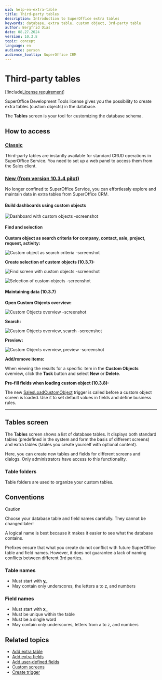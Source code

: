 ```yaml
---
uid: help-en-extra-table
title: Third-party tables
description: Introduction to SuperOffice extra tables
keywords: database, extra table, custom object, 3rd-party table
author: Bergfrid Dias
date: 08.27.2024
version: 10.3.8
topic: concept
language: en
audience: person
audience_tooltip: SuperOffice CRM
---
```


# Third-party tables

[!include[License requirement](../../learn/includes/req-expander-services.md)]

SuperOffice Development Tools license gives you the possibility to create extra tables (custom objects) in the database.

The **Tables** screen is your tool for customizing the database schema.

## How to access

<!-- markdownlint-disable MD051 -->
### [Classic](#tab/extra-table-old)

Third-party tables are instantly available for standard CRUD operations in SuperOffice Service. You need to set up a web panel to access them from the Sales client.

### [New (from version 10.3.4 pilot)](#tab/extra-table-new)

No longer confined to SuperOffice Service, you can effortlessly explore and maintain data in extra tables from SuperOffice CRM.

#### Build dashboards using custom objects

![Dashboard with custom objects -screenshot][img1]

#### Find and selection

**Custom object as search criteria for company, contact, sale, project, request, activity:**

![Custom object as search criteria -screenshot][img2]

**Create selection of custom objects (10.3.7):**

![Find screen with custom objects -screenshot][img3]

![Selection of custom objects -screenshot][img4]

#### Maintaining data (10.3.7)

**Open Custom Objects overview:**

![Custom Objects overview -screenshot][img5]

**Search:**

![Custom Objects overview, search -screenshot][img6]

**Preview:**

![Custom Objects overview, preview -screenshot][img7]

**Add/remove items:**

When viewing the results for a specific item in the **Custom Objects** overview, click the **Task** button and select **New** or **Delete**.

**Pre-fill fields when loading custom object (10.3.8):**

The new [SalesLoadCustomObject][6] trigger is called before a custom object screen is loaded. Use it to set default values in fields and define business rules.

***
<!-- markdownlint-restore -->

## Tables screen

The **Tables** screen shows a list of database tables. It displays both standard tables (predefined in the system and form the basis of different screens) and extra tables (tables you create yourself with optional content).

Here, you can create new tables and fields for different screens and dialogs. Only administrators have access to this functionality.

### Table folders

Table folders are used to organize your custom tables.

## Conventions

> [!CAUTION]
> Choose your database table and field names carefully. They cannot be changed later!
>
> A logical name is best because it makes it easier to see what the database contains.

Prefixes ensure that what you create do not conflict with future SuperOffice table and field names. However, it does not guarantee a lack of naming conflicts between different 3rd parties.

### Table names

* Must start with **y_**
* May contain only underscores, the letters a to z, and numbers

### Field names

* Must start with **x_**
* Must be unique within the table
* Must be a single word
* May contain only underscores, letters from a to z, and numbers

## Related topics

* [Add extra table][2]
* [Add extra fields][3]
* [Add user-defined fields][4]
* [Custom screens][1]
* [Create trigger][5]

<!-- Referenced links -->
[1]: ../../ui/blogic/learn/index.md
[2]: ../admin/create-extra-table.md
[3]: ../admin/create-extra-field.md
[4]: ../admin/add-udef.md
[5]: ../../../en/automation/trigger/create-trigger-script.md
[6]: ../../../en/automation/trigger/reference/CRMScript.Event.Trigger.yml#CRMScript_Event_Trigger_SalesLoadCustomObject

<!-- Referenced images -->
[img1]: ../../../media/loc/en/automation/custom-object-dashboard.png
[img2]: ../../../media/loc/en/automation/find-custom-object-relation.png
[img3]: ../../../media/loc/en/automation/find-screen-with-custom-objects.png
[img4]: ../../../media/loc/en/automation/custom-object-selection.png
[img5]: ../../../media/loc/en/automation/go-to-custom-objects.png
[img6]: ../../../media/loc/en/automation/search-inventory.png
[img7]: ../../../media/loc/en/automation/preview-inventory-results.png

